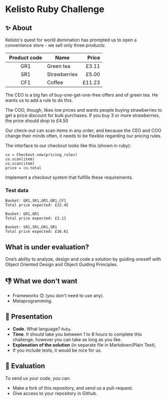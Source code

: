# Kelisto Ruby Challenge

## ✨ About
Kelisto's quest for world domination has prompted us to open a convenience store - we sell only three products:

| Product code | Name | Price |
|:---:|---|---:|
| GR1 | Green tea | £3.11 |
| SR1 | Strawberries | £5.00 |
| CF1 | Coffee | £11.23 |

The CEO is a big fan of buy-one-get-one-free offers and of green tea. He wants us to add a rule to do this.

The COO, though, likes low prices and wants people buying strawberries to get a price discount for bulk purchases. If you buy 3 or more strawberries, the price should drop to £4.50

Our check-out can scan items in any order, and because the CEO and COO change their minds often, it needs to be flexible regarding our pricing rules.

The interface to our checkout looks like this (shown in ruby):

```
co = Checkout.new(pricing_rules)
co.scan(item)
co.scan(item)
price = co.total
```

Implement a checkout system that fulfills these requirements.

### Test data
```
Basket: GR1,SR1,GR1,GR1,CF1
Total price expected: £22.45

Basket: GR1,GR1
Total price expected: £3.11

Basket: SR1,SR1,GR1,SR1
Total price expected: £16.61
```

## What is under evaluation?

One’s ability to analyze, design and code a solution by guiding oneself with Object Oriented Design and Object Guiding Principles.

## 👎 What we don't want

- Frameworks 😊 (you don't need to use any).
- Metaprogramming.

## 🚀 Presentation

- **Code**. What language? `Ruby`.
- **Time**. It should take you between 1 to 8 hours to complete this challenge, however you can take as long as you like.
- **Explanation of the solution** (in separate file in Markdown/Plain Text).
- If you include tests, it would be nice for us.

## 🤘 Evaluation

To send us your code, you can:

- Make a fork of this repository, and send us a pull-request.
- Give access to your repository in Github.
